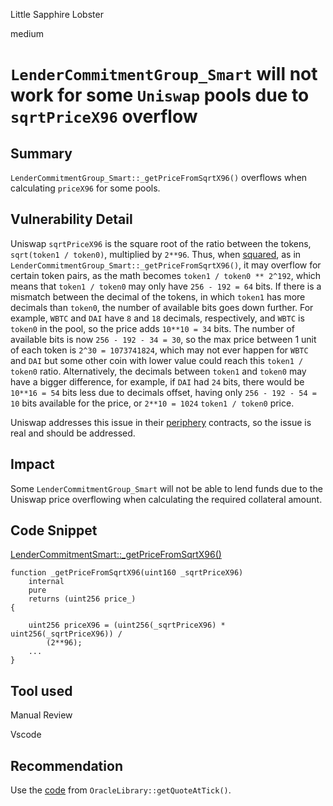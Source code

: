 Little Sapphire Lobster

medium

# `LenderCommitmentGroup_Smart` will not work for some `Uniswap` pools due to `sqrtPriceX96` overflow

## Summary

`LenderCommitmentGroup_Smart::_getPriceFromSqrtX96()` overflows when calculating `priceX96` for some pools.

## Vulnerability Detail

Uniswap `sqrtPriceX96` is the square root of the ratio between the tokens, `sqrt(token1 / token0)`, multiplied by `2**96`. Thus, when [squared](https://github.com/sherlock-audit/2024-04-teller-finance/blob/main/teller-protocol-v2-audit-2024/packages/contracts/contracts/LenderCommitmentForwarder/extensions/LenderCommitmentGroup/LenderCommitmentGroup_Smart.sol#L559), as in  `LenderCommitmentGroup_Smart::_getPriceFromSqrtX96()`, it may overflow for certain token pairs, as the math becomes `token1 / token0 ** 2^192`, which means that `token1 / token0` may only have `256 - 192 = 64` bits. If there is a mismatch between the decimal of the tokens, in which `token1` has more decimals than `token0`, the number of available bits goes down further. For example, `WBTC` and `DAI` have `8` and `18` decimals, respectively, and `WBTC` is `token0` in the pool, so the price adds `10**10 = 34` bits. The number of available bits is now `256 - 192 - 34 = 30`, so the max price between 1 unit of each token is `2^30 = 1073741824`, which may not ever happen for `WBTC` and `DAI` but some other coin with lower value could reach this `token1 / token0` ratio. Alternatively, the decimals between `token1` and `token0` may have a bigger difference, for example, if `DAI` had `24` bits, there would be `10**16 = 54` bits less due to decimals offset, having only `256 - 192 - 54 = 10` bits available for the price, or `2**10 = 1024` `token1 / token0` price.

Uniswap addresses this issue in their [periphery](https://github.com/Uniswap/v3-periphery/blob/main/contracts/libraries/OracleLibrary.sol#L49) contracts, so the issue is real and should be addressed.

## Impact

Some `LenderCommitmentGroup_Smart` will not be able to lend funds due to the Uniswap price overflowing when calculating the required collateral amount.

## Code Snippet

[LenderCommitmentSmart::_getPriceFromSqrtX96()](https://github.com/sherlock-audit/2024-04-teller-finance/blob/main/teller-protocol-v2-audit-2024/packages/contracts/contracts/LenderCommitmentForwarder/extensions/LenderCommitmentGroup/LenderCommitmentGroup_Smart.sol#L559)
```solidity
function _getPriceFromSqrtX96(uint160 _sqrtPriceX96)
    internal
    pure
    returns (uint256 price_)
{
    
    uint256 priceX96 = (uint256(_sqrtPriceX96) * uint256(_sqrtPriceX96)) /
        (2**96);
    ...
}
```

## Tool used

Manual Review

Vscode

## Recommendation

Use the [code](https://github.com/Uniswap/v3-periphery/blob/main/contracts/libraries/OracleLibrary.sol#L49-L69) from `OracleLibrary::getQuoteAtTick()`.